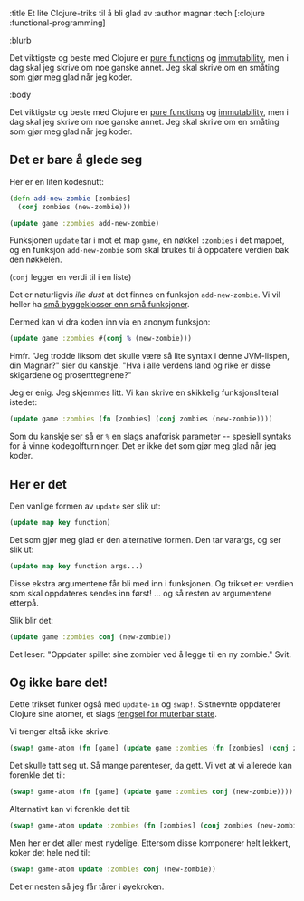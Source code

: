 :title Et lite Clojure-triks til å bli glad av
:author magnar
:tech [:clojure :functional-programming]

:blurb

Det viktigste og beste med Clojure er [pure
functions](/16-minutter-om-pure-functions/) og [immutability](/immutability/),
men i dag skal jeg skrive om noe ganske annet. Jeg skal skrive om en småting som
gjør meg glad når jeg koder.

:body

Det viktigste og beste med Clojure er [pure
functions](/16-minutter-om-pure-functions/) og [immutability](/immutability/),
men i dag skal jeg skrive om noe ganske annet. Jeg skal skrive om en småting som
gjør meg glad når jeg koder.

## Det er bare å glede seg

Her er en liten kodesnutt:

```clj
(defn add-new-zombie [zombies]
  (conj zombies (new-zombie)))

(update game :zombies add-new-zombie)
```

Funksjonen `update` tar i mot et map `game`, en nøkkel `:zombies` i det mappet,
og en funksjon `add-new-zombie` som skal brukes til å oppdatere verdien bak den nøkkelen.

(`conj` legger en verdi til i en liste)

Det er naturligvis *ille dust* at det finnes en funksjon `add-new-zombie`. Vi
vil heller ha [små byggeklosser enn små
funksjoner](https://kodemaker.no/blogg/2019-07-gammelt-triks-ny-kontekst/).

Dermed kan vi dra koden inn via en anonym funksjon:

```clj
(update game :zombies #(conj % (new-zombie)))
```

Hmfr. "Jeg trodde liksom det skulle være så lite syntax i denne JVM-lispen, din
Magnar?" sier du kanskje. "Hva i alle verdens land og rike er disse skigardene og
prosenttegnene?"

Jeg er enig. Jeg skjemmes litt. Vi kan skrive en skikkelig funksjonsliteral istedet:

```clj
(update game :zombies (fn [zombies] (conj zombies (new-zombie))))
```

Som du kanskje ser så er `%` en slags anaforisk parameter -- spesiell syntaks for
å vinne kodegolfturninger. Det er ikke det som gjør meg glad når jeg koder.

## Her er det

Den vanlige formen av `update` ser slik ut:

```clj
(update map key function)
```

Det som gjør meg glad er den alternative formen. Den tar varargs, og ser slik ut:

```clj
(update map key function args...)
```

Disse ekstra argumentene får bli med inn i funksjonen. Og trikset er: verdien som skal oppdateres sendes inn først! ... og så resten av argumentene etterpå.

Slik blir det:

```clj
(update game :zombies conj (new-zombie))
```

Det leser: "Oppdater spillet sine zombier ved å legge til en ny zombie." Svit.

## Og ikke bare det!

Dette trikset funker også med `update-in` og `swap!`. Sistnevnte oppdaterer
Clojure sine atomer, et slags [fengsel for muterbar
state](https://kodemaker.no/interaktiv-programmering-med-clojurescript/).

Vi trenger altså ikke skrive:

```clj
(swap! game-atom (fn [game] (update game :zombies (fn [zombies] (conj zombies (new-zombie))))))
```

Det skulle tatt seg ut. Så mange parenteser, da gett. Vi vet at vi allerede kan forenkle det til:

```clj
(swap! game-atom (fn [game] (update game :zombies conj (new-zombie))))
```

Alternativt kan vi forenkle det til:

```clj
(swap! game-atom update :zombies (fn [zombies] (conj zombies (new-zombie))))
```

Men her er det aller mest nydelige. Ettersom disse komponerer helt lekkert, koker det hele ned til:

```clj
(swap! game-atom update :zombies conj (new-zombie))
```

Det er nesten så jeg får tårer i øyekroken.
